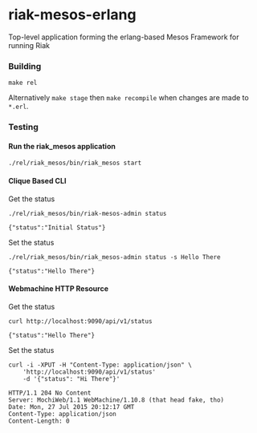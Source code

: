 # riak-mesos-erlang
Top-level application forming the erlang-based Mesos Framework for running Riak

### Building

```
make rel
```

Alternatively `make stage` then `make recompile` when changes are made to `*.erl`.

### Testing

#### Run the riak_mesos application

```
./rel/riak_mesos/bin/riak_mesos start
```

#### Clique Based CLI

Get the status

```
./rel/riak_mesos/bin/riak-mesos-admin status
```

```
{"status":"Initial Status"}
```

Set the status

```
./rel/riak_mesos/bin/riak_mesos-admin status -s Hello There
```

```
{"status":"Hello There"}
```

#### Webmachine HTTP Resource

Get the status

```
curl http://localhost:9090/api/v1/status
```

```
{"status":"Hello There"}
```

Set the status

```
curl -i -XPUT -H "Content-Type: application/json" \
    'http://localhost:9090/api/v1/status'
    -d '{"status": "Hi There"}'
```

```
HTTP/1.1 204 No Content
Server: MochiWeb/1.1 WebMachine/1.10.8 (that head fake, tho)
Date: Mon, 27 Jul 2015 20:12:17 GMT
Content-Type: application/json
Content-Length: 0
```
